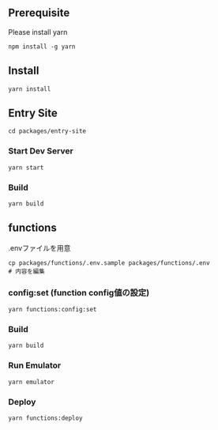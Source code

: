 
## Prerequisite

Please install yarn

```
npm install -g yarn
```


## Install

```
yarn install
```


## Entry Site

```
cd packages/entry-site
```

### Start Dev Server

```
yarn start
```

### Build

```
yarn build
```

## functions


.envファイルを用意

```
cp packages/functions/.env.sample packages/functions/.env
# 内容を編集
```

### config:set (function config値の設定)

```
yarn functions:config:set
```

### Build

```
yarn build
```

### Run Emulator

```
yarn emulator
```

### Deploy

```
yarn functions:deploy
```


